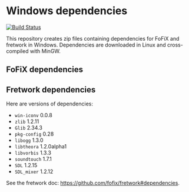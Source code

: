 # Windows dependencies

[![Build Status](https://travis-ci.org/fofix/win-dependencies.svg?branch=master)](https://travis-ci.org/fofix/win-dependencies)


This repository creates zip files containing dependencies for FoFiX and fretwork
in Windows. Dependencies are downloaded in Linux and cross-compiled with MinGW.

## FoFiX dependencies

## Fretwork dependencies

Here are versions of dependencies:

- `win-iconv` 0.0.8
- `zlib` 1.2.11
- `Glib` 2.34.3
- `pkg-config` 0.28
- `libogg` 1.3.0
- `libtheora` 1.2.0alpha1
- `libvorbis` 1.3.3
- `soundtouch` 1.7.1
- `SDL` 1.2.15
- `SDL_mixer` 1.2.12

See the fretwork doc: https://github.com/fofix/fretwork#dependencies.
